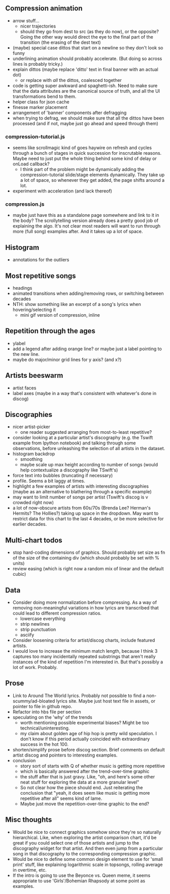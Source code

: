 ## Compression animation
- arrow stuff...
    - nicer trajectories
    - should they go from dest to src (as they do now), or the opposite? Going the other way would direct the eye to the final part of the transition (the erasing of the dest text)
- (maybe) special case dittos that start on a newline so they don't look so funny
- underlining animation should probably accelerate. (But doing so across lines is probably tricky.)
- explain dittos (maybe replace 'ditto' text in final banner with an actual dot)
    - or replace with *all* the dittos, coalesced together
- code is getting super awkward and spaghetti-ish. Need to make sure that the data attributes are the canonical source of truth, and all the UI transformations bend to them.
- helper class for json cache
- finesse marker placement
- arrangement of 'banner' components after defragging
- when trying to defrag, we should make sure that all the dittos have been processed (and if not, maybe just go ahead and speed through them)

### compression-tutorial.js
- seems like scrollmagic kind of goes haywire on refresh and cycles through a bunch of stages in quick succession for inscrutable reasons. Maybe need to just put the whole thing behind some kind of delay or onLoad callback?
    - I think part of the problem might be dynamically adding the compression-tutorial slide/stage elements dynamically. They take up a lot of space, so whenever they get added, the page shifts around a lot.
- experiment with acceleration (and lack thereof)

### compression.js
- maybe just have this as a standalone page somewhere and link to it in the body? The scrollytelling version already does a pretty good job of explaining the algo. It's not clear most readers will want to run through more (full song) examples after. And it takes up a lot of space.

## Histogram
- annotations for the outliers

## Most repetitive songs
- headings
- animated transitions when adding/removing rows, or switching between decades
- NTH: show something like an excerpt of a song's lyrics when hovering/selecting it
    - mini gif version of compression, inline

## Repetition through the ages
- ylabel
- add a legend after adding orange line? or maybe just a label pointing to the new line.
- maybe do major/minor grid lines for y axis? (and x?)

## Artists beeswarm
- artist faces
- label axes (maybe in a way that's consistent with whatever's done in discog)

## Discographies
- nicer artist-picker
    - one reader suggested arranging from most-to-least repetitive?
- consider looking at a particular artist's discography (e.g. the Tswift example from Ipython notebook) and talking through some observations, before unleashing the selection of all artists in the dataset.
- histogram backdrop
    - smoothing
    - maybe scale up max height according to number of songs (would help contextualize a discography like TSwift's)
- force text into bubbles (truncating if necessary)
- profile. Seems a bit laggy at times.
- highlight a few examples of artists with interesting discographies (maybe as an alternative to blathering through a specific example)
- may want to limit number of songs per artist (Tswift's discog is v crowded right now)
- a lot of now-obscure artists from 60s/70s (Brenda Lee? Herman's Hermits? The Hollies?) taking up space in the dropdown. May want to restrict data for this chart to the last 4 decades, or be more selective for earlier decades.

## Multi-chart todos
- stop hard-coding dimensions of graphics. Should probably set size as fn of the size of the containing div (which should probably be set with % units)
- review easing (which is right now a random mix of linear and the default cubic)

## Data
- Consider doing more normalization before compressing. As a way of removing non-meaningful variations in how lyrics are transcribed that could lead to different compression ratios.
    - lowercase everything
    - strip newlines
    - strip punctuation
    - asciify
- Consider loosening criteria for artist/discog charts, include featured artists.
- I would love to increase the minimum match length, because I think 3 captures too many incidentally repeated substrings that aren't really instances of the kind of repetition I'm interested in. But that's possibly a lot of work. Probably.
    
## Prose
- Link to Around The World lyrics. Probably not possible to find a non-scummy/ad-bloated lyrics site. Maybe just host text file in assets, or pointer to file in github repo.
- Refactor into hbs file per section
- speculating on the 'why' of the trends
    - worth mentioning possible experimental biases? Might be too technical/uninteresting.
    - my claim about golden age of hip hop is pretty wild speculation. I don't know if this period actually coincided with extraordinary success in the hot 100.
- shorten/simplify prose before discog section. Brief comments on default artist discog and pointers to interesting examples.
- conclusion
    - story sort of starts with Q of whether music is getting more repetitive
    - which is basically answered after the trend-over-time graphic
    - the stuff after that is just gravy. Like, "oh, and here's some other neat stuff for exploring the data at a more granular level"
    - So not clear how the piece should end. Just reiterating the conclusion that "yeah, it does seem like music is getting more repetitive after all" seems kind of lame.
    - Maybe just move the repetition-over-time graphic to the end?

## Misc thoughts
- Would be nice to connect graphics somehow since they're so naturally hierarchical. Like, when exploring the artist comparison chart, it'd be great if you could select one of those artists and jump to the discography widget for that artist. And then even jump from a particular song in that discography to the corresponding compression graphic.
- Would be nice to define some common design element to use for 'small print' stuff, like explaining logarithmic scale in topsongs, rolling average in overtime, etc.
- If the intro is going to use the Beyonce vs. Queen meme, it seems appropriate to use 'Girls'/Bohemian Rhapsody at some point as examples.
